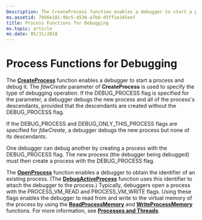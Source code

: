 ```yaml
---
Description: The CreateProcess function enables a debugger to start a process and debug it.
ms.assetid: 7056e181-9bc5-4530-a7b8-d5ff1e345eef
title: Process Functions for Debugging
ms.topic: article
ms.date: 05/31/2018
---
```


# Process Functions for Debugging

The [**CreateProcess**](https://msdn.microsoft.com/library/ms682425(v=VS.85).aspx) function enables a debugger to start a process and debug it. The *fdwCreate* parameter of **CreateProcess** is used to specify the type of debugging operation. If the DEBUG\_PROCESS flag is specified for the parameter, a debugger debugs the new process and all of the process's descendants, provided that the descendants are created without the DEBUG\_PROCESS flag.

If the DEBUG\_PROCESS and DEBUG\_ONLY\_THIS\_PROCESS flags are specified for *fdwCreate*, a debugger debugs the new process but none of its descendants.

One debugger can debug another by creating a process with the DEBUG\_PROCESS flag. The new process (the debugger being debugged) must then create a process with the DEBUG\_PROCESS flag.

The [**OpenProcess**](https://msdn.microsoft.com/library/ms684320(v=VS.85).aspx) function enables a debugger to obtain the identifier of an existing process. (The [**DebugActiveProcess**](https://msdn.microsoft.com/library/ms679295(v=VS.85).aspx) function uses this identifier to attach the debugger to the process.) Typically, debuggers open a process with the PROCESS\_VM\_READ and PROCESS\_VM\_WRITE flags. Using these flags enables the debugger to read from and write to the virtual memory of the process by using the [**ReadProcessMemory**](https://msdn.microsoft.com/library/ms680553(v=VS.85).aspx) and [**WriteProcessMemory**](https://msdn.microsoft.com/library/ms681674(v=VS.85).aspx) functions. For more information, see [**Processes and Threads**](https://msdn.microsoft.com/library/ms684841(v=VS.85).aspx).

 

 



